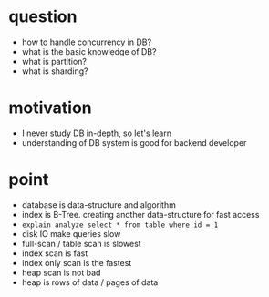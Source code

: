 # question

- how to handle concurrency in DB?
- what is the basic knowledge of DB?
- what is partition?
- what is sharding?

# motivation

- I never study DB in-depth, so let's learn
- understanding of DB system is good for backend developer

# point

- database is data-structure and algorithm
- index is B-Tree. creating another data-structure for fast access
- `explain analyze select * from table where id = 1`
- disk IO make queries slow
- full-scan / table scan is slowest
- index scan is fast
- index only scan is the fastest
- heap scan is not bad
- heap is rows of data / pages of data
